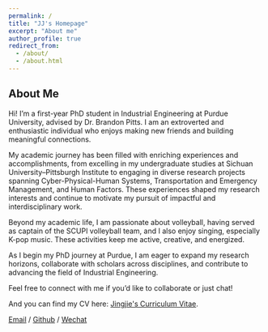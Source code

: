 ```yaml
---
permalink: /
title: "JJ's Homepage"
excerpt: "About me"
author_profile: true
redirect_from: 
  - /about/
  - /about.html
---
```


## About Me

Hi! I’m a first-year PhD student in Industrial Engineering at Purdue University, advised by Dr. Brandon Pitts. I am an extroverted and enthusiastic individual who enjoys making new friends and building meaningful connections.

My academic journey has been filled with enriching experiences and accomplishments, from excelling in my undergraduate studies at Sichuan University–Pittsburgh Institute to engaging in diverse research projects spanning Cyber-Physical-Human Systems, Transportation and Emergency Management, and Human Factors. These experiences shaped my research interests and continue to motivate my pursuit of impactful and interdisciplinary work.

Beyond my academic life, I am passionate about volleyball, having served as captain of the SCUPI volleyball team, and I also enjoy singing, especially K-pop music. These activities keep me active, creative, and energized.

As I begin my PhD journey at Purdue, I am eager to expand my research horizons, collaborate with scholars across disciplines, and contribute to advancing the field of Industrial Engineering.

Feel free to connect with me if you’d like to collaborate or just chat!

And you can find my CV here: [Jingjie's Curriculum Vitae](../assets/CV-Jingjie_Wang.pdf).

[Email](mailto:wangjingjie@stu.scu.edu.cn) / [Github](https://github.com/wang-jingjie) / [Wechat](../images/wechat.jpg)
